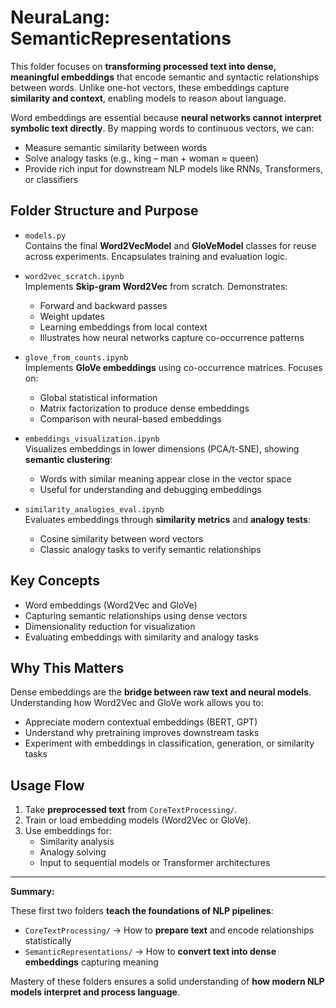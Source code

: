 # NeuraLang: SemanticRepresentations

This folder focuses on **transforming processed text into dense, meaningful embeddings** that encode semantic and syntactic relationships between words. Unlike one-hot vectors, these embeddings capture **similarity and context**, enabling models to reason about language.

Word embeddings are essential because **neural networks cannot interpret symbolic text directly**. By mapping words to continuous vectors, we can:

- Measure semantic similarity between words  
- Solve analogy tasks (e.g., king – man + woman ≈ queen)  
- Provide rich input for downstream NLP models like RNNs, Transformers, or classifiers

## Folder Structure and Purpose

- `models.py`  
  Contains the final **Word2VecModel** and **GloVeModel** classes for reuse across experiments. Encapsulates training and evaluation logic.

- `word2vec_scratch.ipynb`  
  Implements **Skip-gram Word2Vec** from scratch. Demonstrates:
  - Forward and backward passes
  - Weight updates
  - Learning embeddings from local context
  - Illustrates how neural networks capture co-occurrence patterns

- `glove_from_counts.ipynb`  
  Implements **GloVe embeddings** using co-occurrence matrices. Focuses on:
  - Global statistical information
  - Matrix factorization to produce dense embeddings
  - Comparison with neural-based embeddings

- `embeddings_visualization.ipynb`  
  Visualizes embeddings in lower dimensions (PCA/t-SNE), showing **semantic clustering**:
  - Words with similar meaning appear close in the vector space
  - Useful for understanding and debugging embeddings

- `similarity_analogies_eval.ipynb`  
  Evaluates embeddings through **similarity metrics** and **analogy tests**:
  - Cosine similarity between word vectors
  - Classic analogy tasks to verify semantic relationships

## Key Concepts

- Word embeddings (Word2Vec and GloVe)  
- Capturing semantic relationships using dense vectors  
- Dimensionality reduction for visualization  
- Evaluating embeddings with similarity and analogy tasks

## Why This Matters

Dense embeddings are the **bridge between raw text and neural models**. Understanding how Word2Vec and GloVe work allows you to:

- Appreciate modern contextual embeddings (BERT, GPT)  
- Understand why pretraining improves downstream tasks  
- Experiment with embeddings in classification, generation, or similarity tasks

## Usage Flow

1. Take **preprocessed text** from `CoreTextProcessing/`.  
2. Train or load embedding models (Word2Vec or GloVe).  
3. Use embeddings for:
   - Similarity analysis  
   - Analogy solving  
   - Input to sequential models or Transformer architectures

---

**Summary:**  

These first two folders **teach the foundations of NLP pipelines**:

- `CoreTextProcessing/` → How to **prepare text** and encode relationships statistically  
- `SemanticRepresentations/` → How to **convert text into dense embeddings** capturing meaning  

Mastery of these folders ensures a solid understanding of **how modern NLP models interpret and process language**.